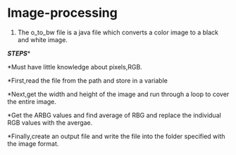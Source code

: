 # Image-processing
1) The o_to_bw file is a java file which converts a color image to a black and white image.

***********STEPS************


*Must have little knowledge about pixels,RGB.

*First,read the file from the path and store in a variable

*Next,get the width and height of the image and run through a loop to cover the entire image.

*Get the ARBG values and find average of RBG and replace the individual RGB values with the avergae.

*Finally,create an output file and write the file into the folder specified with the image format.
